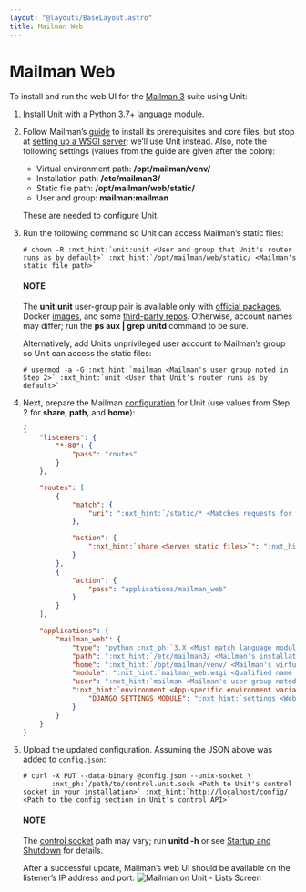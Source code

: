 ```yaml
---
layout: "@layouts/BaseLayout.astro"
title: Mailman Web
---
```

# Mailman Web

To install and run the web UI for the [Mailman 3](https://docs.list.org/en/latest/index.html)  suite using Unit:

1. Install [Unit](../installation.md#installation-precomp-pkgs) with a Python 3.7+ language module.
2. Follow Mailman’s [guide](https://docs.list.org/en/latest/install/virtualenv.html#virtualenv-install)
   to install its prerequisites and core files, but stop at [setting up a WSGI
   server](https://docs.list.org/en/latest/install/virtualenv.html#setting-up-a-wsgi-server);
   we’ll use Unit instead.  Also, note the following settings (values from the
   guide are given after the colon):
   - Virtual environment path: **/opt/mailman/venv/**
   - Installation path: **/etc/mailman3/**
   - Static file path: **/opt/mailman/web/static/**
   - User and group: **mailman:mailman**

   These are needed to configure Unit.
3. Run the following command so Unit can access Mailman’s static files:
   ```console
   # chown -R :nxt_hint:`unit:unit <User and group that Unit's router runs as by default>` :nxt_hint:`/opt/mailman/web/static/ <Mailman's static file path>`
   ```

   #### NOTE
   The **unit:unit** user-group pair is available only with
   [official packages](../installation.md#installation-precomp-pkgs), Docker [images](../installation.md#installation-docker), and some [third-party repos](../installation.md#installation-community-repos).  Otherwise, account names may differ;
   run the **ps aux | grep unitd** command to be sure.

   Alternatively, add Unit’s unprivileged user account to Mailman’s group so Unit
   can access the static files:
   ```console
   # usermod -a -G :nxt_hint:`mailman <Mailman's user group noted in Step 2>` :nxt_hint:`unit <User that Unit's router runs as by default>`
   ```
4. Next, prepare the Mailman [configuration](../configuration.md#configuration-python) for Unit
   (use values from Step 2 for **share**, **path**, and **home**):
   ```json
   {
       "listeners": {
           "*:80": {
               "pass": "routes"
           }
       },

       "routes": [
           {
               "match": {
                   "uri": ":nxt_hint:`/static/* <Matches requests for web UI's static content>`"
               },

               "action": {
                   ":nxt_hint:`share <Serves static files>`": ":nxt_hint:`/opt/mailman/web/ <Mailman's static file path without the 'static/' part; URIs starting with /static/ are thus served from /opt/mailman/web/static/>`$uri"
               }
           },
           {
               "action": {
                   "pass": "applications/mailman_web"
               }
           }
       ],

       "applications": {
           "mailman_web": {
               "type": "python :nxt_ph:`3.X <Must match language module version and virtual environment version>`",
               "path": ":nxt_hint:`/etc/mailman3/ <Mailman's installation path you noted in Step 2>`",
               "home": ":nxt_hint:`/opt/mailman/venv/ <Mailman's virtual environment path you noted in Step 2>`",
               "module": ":nxt_hint:`mailman_web.wsgi <Qualified name of the WSGI module, relative to installation path>`",
               "user": ":nxt_hint:`mailman <Mailman's user group noted in Step 2>`",
               ":nxt_hint:`environment <App-specific environment variables>`": {
                   "DJANGO_SETTINGS_MODULE": ":nxt_hint:`settings <Web configuration module name, relative to installation path>`"
               }
           }
       }
   }
   ```
5. Upload the updated configuration.  Assuming the JSON above was added to
   `config.json`:
   ```console
   # curl -X PUT --data-binary @config.json --unix-socket \
          :nxt_ph:`/path/to/control.unit.sock <Path to Unit's control socket in your installation>` :nxt_hint:`http://localhost/config/ <Path to the config section in Unit's control API>`
   ```

   #### NOTE
   The [control socket](../controlapi.md#configuration-socket) path may vary; run
   **unitd -h** or see [Startup and Shutdown](source.md#source-startup) for details.

   After a successful update, Mailman’s web UI should be available on the
   listener’s IP address and port:
   ![Mailman on Unit - Lists Screen](/mailman.png)
